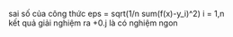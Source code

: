 sai số của công thức 
eps = sqrt(1/n sum(f(x)-y_i)^2) i = 1,n
<br>
kết quả giải nghiệm ra +0.j là có nghiệm ngon